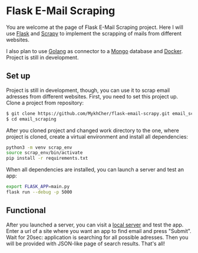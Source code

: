 # Flask E-Mail Scraping

You are welcome at the page of Flask E-Mail Scraping project. Here I will use [Flask](https://flask.palletsprojects.com/en/2.3.x/) and [Scrapy](https://scrapy.org/) to implement the scrapping of mails from different websites. 

I also plan to use [Golang](https://go.dev/) as connector to a [Mongo](https://www.mongodb.com/) database and [Docker](https://www.docker.com/). Project is still in development.

## Set up
Project is still in development, though, you can use it to scrap email adresses from different websites. First, you need to set this project up. Clone a project from repository:

```sh
$ git clone https://github.com/MykhCher/flask-email-scrapy.git email_scraping
$ cd email_scraping
```

After you cloned project and changed work directory to the one, where project is cloned, create a virtual environment and install all dependencies:

```sh
python3 -m venv scrap_env
source scrap_env/bin/activate
pip install -r requirements.txt
```

When all dependencies are installed, you can launch a server and test an app:

```sh
export FLASK_APP=main.py
flask run --debug -p 5000
```

## Functional
After you launched a server, you can visit a [local server](http://127.0.0.1:5000/) and test the app. Enter a url of a site where you want an app to find email and press "Submit". Wait for 20sec: application is searching for all possible adresses. Then you will be provided with JSON-like page of search results. That's all!